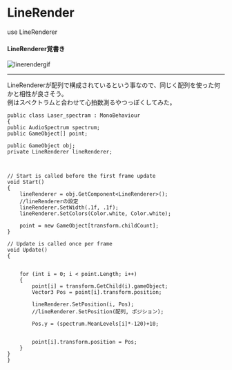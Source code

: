 # LineRender
use LineRenderer

#### LineRenderer覚書き
![linerendergif](https://user-images.githubusercontent.com/43961147/62136317-d2e31900-b31e-11e9-80b7-645941e517d5.gif)
*** 

LineRendererが配列で構成されているという事なので、同じく配列を使った何かと相性が良さそう。  
例はスペクトラムと合わせて心拍数測るやつっぽくしてみた。  



    public class Laser_spectram : MonoBehaviour
    {
    public AudioSpectrum spectrum;
    public GameObject[] point;

    public GameObject obj;
    private LineRenderer lineRenderer;



    // Start is called before the first frame update
    void Start()
    {
        lineRenderer = obj.GetComponent<LineRenderer>();
        //lineRendererの設定
        lineRenderer.SetWidth(.1f, .1f);
        lineRenderer.SetColors(Color.white, Color.white);

        point = new GameObject[transform.childCount];
    }

    // Update is called once per frame
    void Update()
    {
      

        for (int i = 0; i < point.Length; i++)
        {
            point[i] = transform.GetChild(i).gameObject;
            Vector3 Pos = point[i].transform.position;
     
            lineRenderer.SetPosition(i, Pos);
            //lineRenderer.SetPosition(配列, ポジション);

            Pos.y = (spectrum.MeanLevels[i]*-120)+10;


            point[i].transform.position = Pos;
        }
    }
    }
